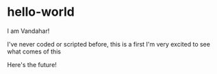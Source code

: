 # hello-world

I am Vandahar!

I've never coded or scripted before, this is a first I'm very excited to see what comes of this

Here's the future!
